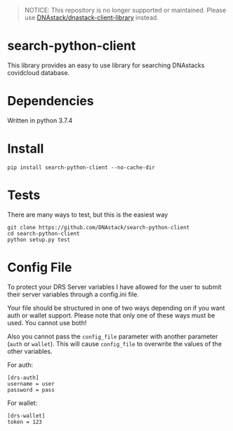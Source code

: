 > NOTICE: This repository is no longer supported or maintained. Please use [DNAstack/dnastack-client-library](https://github.com/DNAstack/dnastack-client-library) instead.

# search-python-client
This library provides an easy to use library for searching DNAstacks covidcloud database.

# Dependencies
Written in python 3.7.4

# Install
```
pip install search-python-client --no-cache-dir
```

# Tests
There are many ways to test, but this is the easiest way
```
git clone https://github.com/DNAstack/search-python-client
cd search-python-client
python setup.py test
```

# Config File
To protect your DRS Server variables I have allowed for the user to submit their server variables through a config.ini file.

Your file should be structured in one of two ways depending on if you want auth or wallet support. Please note that only one of these ways must be used. You cannot use both!

Also you cannot pass the `config_file` parameter with another parameter (`auth` or `wallet`). This will cause `config_file` to overwrite the values of the other variables.

For auth:
```
[drs-auth]
username = user
password = pass
```

For wallet:
```
[drs-wallet]
token = 123
```